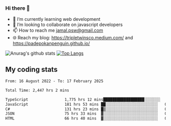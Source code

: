 ### Hi there 👋

<!--
**padepokanpenguin/padepokanpenguin** is a ✨ _special_ ✨ repository because its `README.md` (this file) appears on your GitHub profile.
-->

- 🌱 I’m currently learning  web development
- 👯 I’m looking to collaborate on javascript developers
- 📫 How to reach me jamal.psw@gmail.com
- 🌐 Reach my blog:
   https://tripletwinsco.medium.com/ and
   https://padepokanpenguin.github.io/

![Anurag's github stats](https://github-readme-stats.vercel.app/api?username=padepokanpenguin&count_private=true&disable_animations=false&show_icons=true&theme=default)
[![Top Langs](https://github-readme-stats.vercel.app/api/top-langs/?username=padepokanpenguin&theme=default&layout=compact)](https://github.com/padepokanpenguin)

## My coding stats

<!--START_SECTION:waka-->

```txt
From: 16 August 2022 - To: 17 February 2025

Total Time: 2,447 hrs 2 mins

TypeScript                1,775 hrs 12 mins██████████████████░░░░░░░   72.55 %
JavaScript                181 hrs 53 mins ██░░░░░░░░░░░░░░░░░░░░░░░   07.43 %
C#                        131 hrs 23 mins █▒░░░░░░░░░░░░░░░░░░░░░░░   05.37 %
JSON                      75 hrs 33 mins  ▓░░░░░░░░░░░░░░░░░░░░░░░░   03.09 %
HTML                      66 hrs 40 mins  ▓░░░░░░░░░░░░░░░░░░░░░░░░   02.72 %
```

<!--END_SECTION:waka-->


